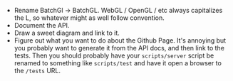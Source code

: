 * Rename BatchGl -> BatchGL. WebGL / OpenGL / etc always capitalizes the L, so
  whatever might as well follow convention.
* Document the API.
* Draw a sweet diagram and link to it.
* Figure out what you want to do about the Github Page. It's annoying but you
  probably want to generate it from the API docs, and then link to the tests.
  Then you should probably have your `scripts/server` script be renamed to
  something like `scripts/test` and have it open a browser to the `/tests` URL.
